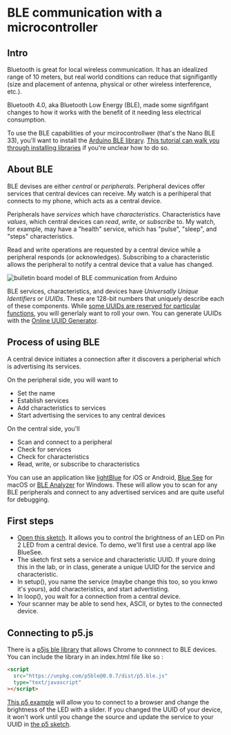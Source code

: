 # BLE communication with a microcontroller
## Intro
Bluetooth is great for local wireless communication. It has an idealized range of 10 meters, but real world conditions can reduce that signifigantly (size and placement of antenna, physical or other wireless interference, etc.). 

Bluetooth 4.0, aka Bluetooth Low Energy (BLE), made some signfifgant changes to how it works with the benefit of it needing less electrical consumption. 

To use the BLE capabilities of your mcirocontrollwer (that's the Nano BLE 33), you'll want to install the [Arduino BLE library](https://www.arduino.cc/reference/en/libraries/arduinoble/). [This tutorial can walk you through installing libraries](https://docs.arduino.cc/software/ide-v2/tutorials/ide-v2-installing-a-library) if you're unclear how to do so.

## About BLE
BLE devises are either _central_ or _peripherals_. Peripheral devices offer services that central devices can receive. My watch is a perihiperal that connects to my phone, which acts as a central device.

Peripherals have _services_ which have _characteristics_. Characteristics have _values_, which central devices can _read_, _write_, or _subscribe_ to.  My watch, for example, may have a "health" service, which has "pulse", "sleep", and "steps" characteristics.

Read and write operations are requested by a central device while a peripheral responds (or acknowledges). Subscribing to a characteristic allows the peripheral to notify a central device that a value has changed.

![bulletin board model of BLE communication from Arduino](https://raw.githubusercontent.com/arduino-libraries/ArduinoBLE/master/docs/assets/ble-bulletin-board-model.png)

BLE services, characteristics, and devices have _Universally Unique Identifiers_ or _UUIDs_. These are 128-bit numbers that uniquely describe each of these components. While [some UUIDs are reserved for particular functions](https://www.bluetooth.com/specifications/assigned-numbers/), you will generlaly want to roll your own. You can generate UUIDs with the [Online UUID Generator](https://www.uuidgenerator.net/).

## Process of using BLE
A central device initiates a connection after it discovers a peripherial which is advertising its services. 

On the peripheral side, you will want to 
* Set the name
* Establish services
* Add characteristics to services
* Start advertising the services to any central devices

On the central side, you'll 
* Scan and connect to a peripheral
* Check for services
* Check for characteristics
* Read, write, or subscribe to characteristics

You can use an application like [lightBlue](https://punchthrough.com/lightblue/) for iOS or Android, [Blue See](https://apps.apple.com/us/app/bluesee-ble-debugger/id1336679524?mt=12) for macOS or [BLE Analyzer](https://www.acrylicwifi.com/en/bluetooth-analyzer/) for Windows. These will allow you to scan for any BLE peripherals and connect to any advertised services and are quite useful for debugging. 

## First steps
* [Open this sketch](https://gist.github.com/shfitz/71961eef491a0921f74b4051711c07e1). It allows you to control the brightness of an LED on Pin 2 LED from a central device. To demo, we'll first use a central app like BlueSee. 
* The sketch first sets a service and characteristic UUID. If youre doing this in the lab, or in class, generate a unique UUID for the service and characteristic.
* In setup(), you name the service (maybe change this too, so you knwo it's yours), add characteristics, and start advertisting.
* In loop(), you wait for a connection from a central device.
* Your scanner may be able to send hex, ASCII, or bytes to the connected device. 

## Connecting to p5.js
There is a [p5js ble library](https://itpnyu.github.io/p5ble-website/) that allows Chrome to connnect to BLE devices. You can include the library in an index.html file like so : 

```HTML
<script
  src="https://unpkg.com/p5ble@0.0.7/dist/p5.ble.js"
  type="text/javascript"
></script>
```

[This p5 example](../code/ble-examples/sliderToLED/p5-sketch) will allow you to connect to a browser and change the brightness of the LED with a slider. If you changed the UUID of your device, it won't work until you change the source and update the service to your  UUID in [the p5 sketch](https://github.com/IDMNYU/BlinkingBeeping/tree/master/code/ble-examples/sliderToLED/p5-sketch).  